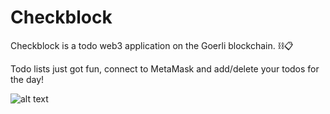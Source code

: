 # Checkblock

Checkblock is a todo web3 application on the Goerli blockchain. ⛓️📋

Todo lists just got fun, connect to MetaMask and add/delete your todos for the day!

![alt text](https://github.com/sgmselli/Checkblock/assets/99349293/ab681d78-5c7b-4bbe-b0d9-cebcce5edf50)

